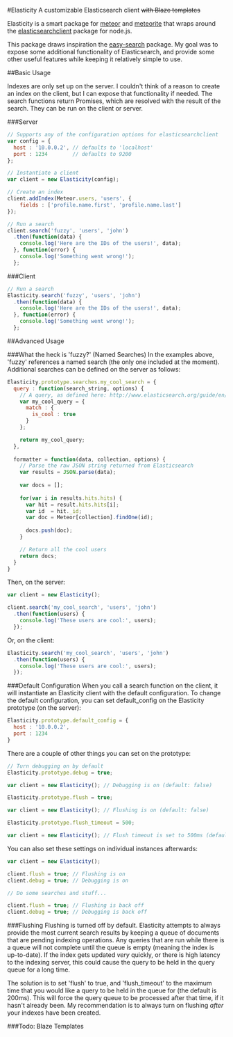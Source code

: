 #Elasticity
A customizable Elasticsearch client ~~with Blaze templates~~

Elasticity is a smart package for [meteor](https://www.meteor.com/) and [meteorite](https://github.com/oortcloud/meteorite/) that wraps around the [elasticsearchclient](https://github.com/phillro/node-elasticsearch-client) package for node.js.

This package draws inspiration the [easy-search](http://atmospherejs.com/package/easy-search) package. My goal was to expose some additional functionality of Elasticsearch, and provide some other useful features while keeping it relatively simple to use.

##Basic Usage

Indexes are only set up on the server. I couldn't think of a reason to create an index on the client, but I can expose that functionality if needed. The search functions return Promises, which are resolved with the result of the search. They can be run on the client or server.

###Server
```javascript
// Supports any of the configuration options for elasticsearchclient
var config = {
  host : '10.0.0.2', // defaults to 'localhost'
  port : 1234        // defaults to 9200
};

// Instantiate a client
var client = new Elasticity(config);

// Create an index
client.addIndex(Meteor.users, 'users', {
	fields : ['profile.name.first', 'profile.name.last']
});

// Run a search
client.search('fuzzy', 'users', 'john')
  .then(function(data) {
    console.log('Here are the IDs of the users!', data);
  }, function(error) {
    console.log('Something went wrong!');
  };
```

###Client
```javascript
// Run a search
Elasticity.search('fuzzy', 'users', 'john')
  .then(function(data) {
    console.log('Here are the IDs of the users!', data);
  }, function(error) {
    console.log('Something went wrong!');
  };
```

##Advanced Usage

###What the heck is 'fuzzy?' (Named Searches)
In the examples above, 'fuzzy' references a named search (the only one included at the moment). Additional searches can be defined on the server as follows:

```javascript
Elasticity.prototype.searches.my_cool_search = {
  query : function(search_string, options) {
    // A query, as defined here: http://www.elasticsearch.org/guide/en/elasticsearch/reference/current/query-dsl-queries.html
    var my_cool_query = {
      match : {
        is_cool : true
      }
    };

    return my_cool_query;
  },
  
  formatter = function(data, collection, options) {
    // Parse the raw JSON string returned from Elasticsearch
    var results = JSON.parse(data);
    
    var docs = [];
    
    for(var i in results.hits.hits) {
      var hit = result.hits.hits[i];
      var id  = hit._id;
      var doc = Meteor[collection].findOne(id);
      
      docs.push(doc);
    }

    // Return all the cool users
    return docs;
  }
}
```

Then, on the server:
```javascript
var client = new Elasticity();

client.search('my_cool_search', 'users', 'john')
  .then(function(users) {
    console.log('These users are cool:', users);
  });
```

Or, on the client:
```javascript
Elasticity.search('my_cool_search', 'users', 'john')
  .then(function(users) {
    console.log('These users are cool:', users);
  });
```

###Default Configuration
When you call a search function on the client, it will instantiate an Elasticity client with the default configuration. To change the default configuration, you can set default_config on the Elasticity prototype (on the server):

```javascript
Elasticity.prototype.default_config = {
  host : '10.0.0.2',
  port : 1234
}
```

There are a couple of other things you can set on the prototype:
```javascript
// Turn debugging on by default
Elasticity.prototype.debug = true;

var client = new Elasticity(); // Debugging is on (default: false)

Elasticity.prototype.flush = true;

var client = new Elasticity(); // Flushing is on (default: false)

Elasticity.prototype.flush_timeout = 500;

var client = new Elasticity(); // Flush timeout is set to 500ms (default: 200ms)
```

You can also set these settings on individual instances afterwards:
```javascript
var client = new Elasticity();

client.flush = true; // Flushing is on
client.debug = true; // Debugging is on

// Do some searches and stuff...

client.flush = true; // Flushing is back off
client.debug = true; // Debugging is back off
```

###Flushing
Flushing is turned off by default. Elasticity attempts to always provide the most current search results by keeping a queue of documents that are pending indexing operations. Any queries that are run while there is a queue will not complete until the queue is empty (meaning the index is up-to-date). If the index gets updated *very* quickly, or there is high latency to the indexing server, this could cause the query to be held in the query queue for a long time.

The solution is to set 'flush' to true, and 'flush_timeout' to the maximum time that you would like a query to be held in the queue for (the default is 200ms). This will force the query queue to be processed after that time, if it hasn't already been. My recommendation is to always turn on flushing *after* your indexes have been created.

###Todo: Blaze Templates
